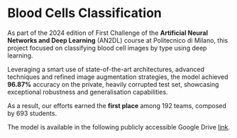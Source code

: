 # Blood Cells Classification

As part of the 2024 edition of First Challenge of the **Artificial Neural Networks and Deep Learning** (AN2DL) course at Politecnico di Milano, this project focused on classifying blood cell images by type using deep learning.

Leveraging a smart use of state-of-the-art architectures, advanced techniques and refined image augmentation strategies, the model achieved **96.87%** accuracy on the private, heavily corrupted test set, showcasing exceptional robustness and generalisation capabilities. 

As a result, our efforts earned the **first place** among 192 teams, composed by 693 students.

The model is available in the following publicly accessible Google Drive [link](https://drive.google.com/file/d/1bq_QaO7tJCUSrWf_rgvnramoZsl5gWIU/view?usp=share_link).
